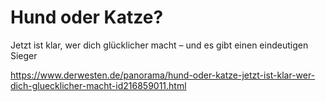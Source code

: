 # Hund oder Katze?

Jetzt ist klar, wer dich glücklicher macht – und es gibt einen eindeutigen Sieger


https://www.derwesten.de/panorama/hund-oder-katze-jetzt-ist-klar-wer-dich-gluecklicher-macht-id216859011.html

